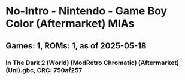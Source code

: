 # No-Intro - Nintendo - Game Boy Color (Aftermarket) MIAs
## Games: 1, ROMs: 1, as of 2025-05-18

### In The Dark 2 (World) (ModRetro Chromatic) (Aftermarket) (Unl).gbc, CRC: 750af257
